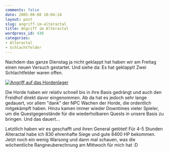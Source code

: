 ```yaml
---
comments: false
date: 2005-08-08 10:04:14
layout: post
slug: angriff-im-alteractal
title: Angriff im Alteractal
wordpress_id: 430
categories:
- Alteractal
- Schlachtfelder
---
```


Nachdem das ganze Dienstag ja nicht geklappt hat haben wir am Freitag einen neuen Versuch gestartet. Und siehe da: Es hat geklappt! Zwei Schlachtfelder waren offen.

[![Angriff auf das Hordenlager](http://photos22.flickr.com/32201608_a7ac16d527.jpg)](http://www.flickr.com/photos/walsweer/32201608/)

Die Horde haben wir relativ schnell bis in ihre Basis gedrängt und auch den Freidhof direkt davor eingenommen. Ab da hat es jedoch sehr lange gedauert, vor allem "dank" der NPC Wachen der Horde, die ordentlich mitgekämpft haben. Hinzu kamen immer wieder Downtimes vieler Spieler, um die Questgegenstände für die wiederholbaren Quests in unsere Basis zu bringen. Und das dauert... 

Letztlich haben wir es geschafft und ihren General getötet! Für 4-5 Stunden Alteractal habe ich 830 ehrenhafte Siege und gute 8400 HP bekommen. Jetzt noch ein wenig Warsong und dann mal schauen, was die wöchentliche Rangneuberechnung am Mittwoch für mich hat :D
